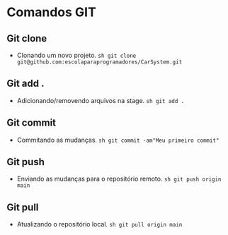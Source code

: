 # Comandos GIT

## Git clone
- Clonando um novo projeto.
``sh
 git clone git@github.com:escolaparaprogramadores/CarSystem.git
``
## Git add .
- Adicionando/removendo arquivos na stage.
``sh
 git add .
``
## Git commit
- Commitando as mudanças.
``sh
 git commit -am"Meu primeiro commit"
``

## Git push
- Enviando as mudanças para o repositório remoto.
``sh
 git push origin main
``
## Git pull
- Atualizando o repositório local.
``sh
 git pull origin main
``
